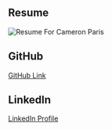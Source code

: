 ## Resume
![Resume For Cameron Paris](/Documents/Resumes/Resume_Cameron_Paris_01AUG17)

## GitHub
[GitHub Link](https://github.com/CameronParis)

## LinkedIn
[LinkedIn Profile](https://www.linkedin.com/in/cameron-paris-1244ba134/)
